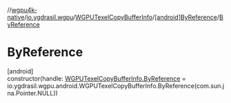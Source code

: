 //[wgpu4k-native](../../../../index.md)/[io.ygdrasil.wgpu](../../index.md)/[WGPUTexelCopyBufferInfo](../index.md)/[[android]ByReference](index.md)/[ByReference](-by-reference.md)

# ByReference

[android]\
constructor(handle: [WGPUTexelCopyBufferInfo.ByReference](../../../io.ygdrasil.wgpu.android/-w-g-p-u-texel-copy-buffer-info/-by-reference/index.md) = io.ygdrasil.wgpu.android.WGPUTexelCopyBufferInfo.ByReference(com.sun.jna.Pointer.NULL))
